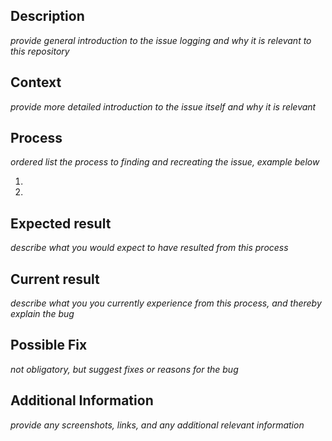 ## Description

_provide general introduction to the issue logging and why it is relevant to this repository_


## Context

_provide more detailed introduction to the issue itself and why it is relevant_



## Process

_ordered list the process to finding and recreating the issue, example below_

1.
2.

## Expected result

_describe what you would expect to have resulted from this process_



## Current result

_describe what you you currently experience from this process, and thereby explain the bug_

## Possible Fix

_not obligatory, but suggest fixes or reasons for the bug_



## Additional Information

_provide any screenshots, links, and any additional relevant information_
